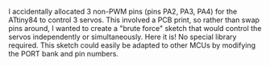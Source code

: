 I accidentally allocated 3 non-PWM pins (pins PA2, PA3, PA4) for the ATtiny84 to control 3 servos. This involved a PCB print, so rather than swap pins around, I wanted to create a "brute force" sketch that would control the servos independently or simultaneously. Here it is! No special library required. This sketch could easily be adapted to other MCUs by modifying the PORT bank and pin numbers.
